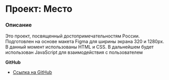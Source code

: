 # Проект: Место

### Описание
Это проект, посвященный достопримечательностям России.
Подготовлен на основе макета Figma для ширины экрана 320 и 1280px.
В данный момент использованы HTML и CSS.
В дальнейшем будет использован JavaScript для взаимодействия с пользователем

**GitHub**

* [Ссылка на GitHub](https://likeariverstream.github.io/mesto-project-bootcamp/)

